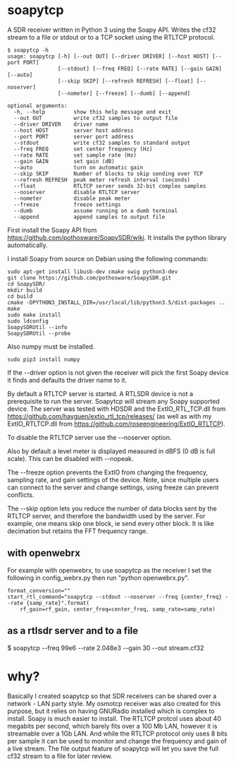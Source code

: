 # soapytcp

A SDR receiver written in Python 3 using the Soapy API. Writes the cf32 stream to a file or stdout or to a TCP socket using the RTLTCP protocol.

```
$ soapytcp -h
usage: soapytcp [-h] [--out OUT] [--driver DRIVER] [--host HOST] [--port PORT]
                [--stdout] [--freq FREQ] [--rate RATE] [--gain GAIN] [--auto]
                [--skip SKIP] [--refresh REFRESH] [--float] [--noserver]
                [--nometer] [--freeze] [--dumb] [--append]

optional arguments:
  -h, --help         show this help message and exit
  --out OUT          write cf32 samples to output file
  --driver DRIVER    driver name
  --host HOST        server host address
  --port PORT        server port address
  --stdout           write cf32 samples to standard output
  --freq FREQ        set center frequency (Hz)
  --rate RATE        set sample rate (Hz)
  --gain GAIN        set gain (dB)
  --auto             turn on automatic gain
  --skip SKIP        Number of blocks to skip sending over TCP
  --refresh REFRESH  peak meter refresh interval (seconds)
  --float            RTLTCP server sends 32-bit complex samples
  --noserver         disable RTLTCP server
  --nometer          disable peak meter
  --freeze           freeze settings
  --dumb             assume running on a dumb terminal
  --append           append samples to output file
```

First install the Soapy API from https://github.com/pothosware/SoapySDR/wiki.  It installs
the python library automatically.

I install Soapy from source on Debian using the following commands:

```
sudo apt-get install libusb-dev cmake swig python3-dev
git clone https://github.com/pothosware/SoapySDR.git
cd SoapySDR/
mkdir build
cd build
cmake -DPYTHON3_INSTALL_DIR=/usr/local/lib/python3.5/dist-packages ..
make
sudo make install
sudo ldconfig
SoapySDRUtil --info
SoapySDRUtil --probe     
```

Also numpy must be installed.

```
sudo pip3 install numpy
```

If the --driver option is not given the receiver will pick the first 
Soapy device it finds and defaults the driver name to it.

By default a RTLTCP server is started.  A RTLSDR device is not a prerequisite
to run the server.  Soapytcp will stream any Soapy supported device.  The
server was tested with HDSDR and the ExtIO\_RTL\_TCP.dll from 
https://github.com/hayguen/extio_rtl_tcp/releases/ 
(as well as with my ExtIO\_RTLTCP.dll from https://github.com/roseengineering/ExtIO_RTLTCP).

To disable the RTLTCP server use the --noserver option.

Also by default a level meter is displayed measured in dBFS (0 dB is full scale).  This
can be disabled with --nopeak.

The --freeze option prevents the ExtIO from changing the frequency, sampling rate, and
gain settings of the device.  Note, since multiple users can connect to the server and change
settings, using freeze can prevent conflicts.

The --skip option lets you reduce the number of data blocks sent by
the RTLTCP server, and therefore the bandwidth used by the server.
For example, one means skip one block, ie send every other block.  It is like decimation 
but retains the FFT frequency range.

## with openwebrx

For example with openwebrx, to use soapytcp as the receiver I set the following
in config\_webrx.py then run "python openwebrx.py".

```
format_conversion=""
start_rtl_command="soapytcp --stdout --noserver --freq {center_freq} --rate {samp_rate}".format(
    rf_gain=rf_gain, center_freq=center_freq, samp_rate=samp_rate)
```

## as a rtlsdr server and to a file

$ soapytcp --freq 99e6 --rate 2.048e3 --gain 30 --out stream.cf32

# why?

Basically I created soapytcp so that SDR receivers can be shared over a network - LAN party
style.  My osmotcp receiver was also created for this purpose, but it relies on having
GNURadio installed which is complex to install.  Soapy is much easier to install.
The RTLTCP protcol uses about 40 megabits per second, which barely fits over
a 100 Mb LAN, however it is streamable over a 1Gb LAN.  And while the RTLTCP protocol 
only uses 8 bits per sample it can be used to monitor and change the frequency and gain of
a live stream.  The file output feature of soapytcp will let you save the full cf32 stream 
to a file for later review.







